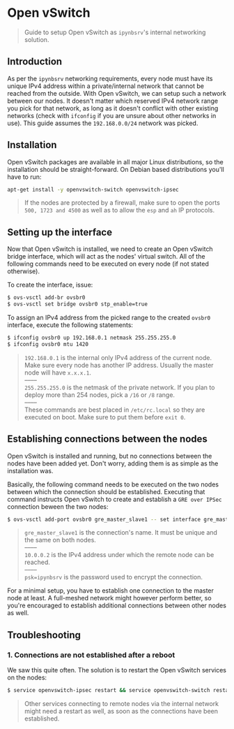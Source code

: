 # Open vSwitch

> Guide to setup Open vSwitch as `ipynbsrv`'s internal networking solution.

## Introduction

As per the `ipynbsrv` networking requirements, every node must have its unique IPv4 address within a private/internal network that cannot be reached from the outside. With Open vSwitch, we can setup such a network between our nodes. It doesn't matter which reserved IPv4 network range you pick for that network, as long as it doesn't conflict with other existing networks (check with `ifconfig` if you are unsure about other networks in use). This guide assumes the `192.168.0.0/24` network was picked.

## Installation

Open vSwitch packages are available in all major Linux distributions, so the installation should be straight-forward.
On Debian based distributions you'll have to run:

```bash
apt-get install -y openvswitch-switch openvswitch-ipsec
```

> If the nodes are protected by a firewall, make sure to open the ports `500, 1723 and 4500` as well as to allow the `esp` and `ah` IP protocols.

## Setting up the interface

Now that Open vSwitch is installed, we need to create an Open vSwitch bridge interface, which will act as the nodes' virtual switch. All of the following commands need to be executed on every node (if not stated otherwise).



To create the interface, issue:

```bash
$ ovs-vsctl add-br ovsbr0
$ ovs-vsctl set bridge ovsbr0 stp_enable=true
```

To assign an IPv4 address from the picked range to the created `ovsbr0` interface, execute the following statements:

```bash
$ ifconfig ovsbr0 up 192.168.0.1 netmask 255.255.255.0
$ ifconfig ovsbr0 mtu 1420
```

> `192.168.0.1` is the internal only IPv4 address of the current node. Make sure every node has another IP address. Usually the master node will have `x.x.x.1`.    
> ––––    
> `255.255.255.0` is the netmask of the private network. If you plan to deploy more than 254 nodes, pick a `/16` or `/8` range.    
> ––––    
> These commands are best placed in `/etc/rc.local` so they are executed on boot. Make sure to put them before `exit 0`.

## Establishing connections between the nodes

Open vSwitch is installed and running, but no connections between the nodes have been added yet. Don't worry, adding them is as simple as the installation was.

Basically, the following command needs to be executed on the two nodes between which the connection should be established. Executing that command instructs Open vSwitch to create and establish a `GRE over IPSec` connection beween the two nodes:

```bash
$ ovs-vsctl add-port ovsbr0 gre_master_slave1 -- set interface gre_master_slave1 type=ipsec_gre options:remote_ip=10.0.0.2 options:psk=ipynbsrv
```

> `gre_master_slave1` is the connection's name. It must be unique and the same on both nodes.    
> ––––    
> `10.0.0.2` is the IPv4 address under which the remote node can be reached.    
> ––––    
> `psk=ipynbsrv` is the password used to encrypt the connection.

For a minimal setup, you have to establish one connection to the master node at least. A full-meshed network might however perform better, so you're encouraged to establish additional connections between other nodes as well.

## Troubleshooting

### 1. Connections are not established after a reboot

We saw this quite often. The solution is to restart the Open vSwitch services on the nodes:

```bash
$ service openvswitch-ipsec restart && service openvswitch-switch restart
```

> Other services connecting to remote nodes via the internal network might need a restart as well, as soon as the connections have been established.